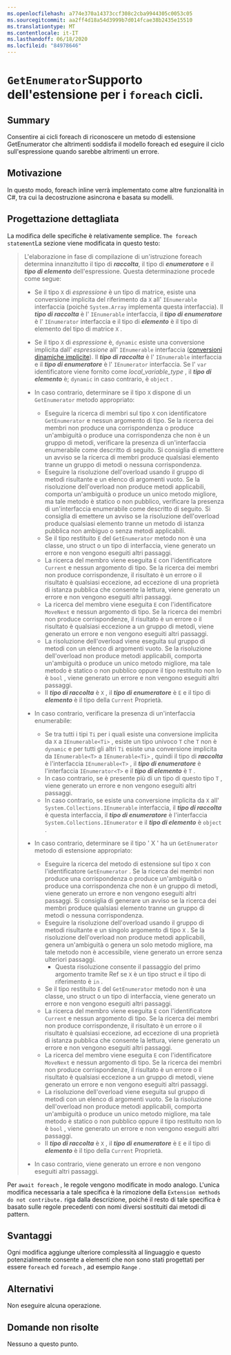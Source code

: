 ```yaml
---
ms.openlocfilehash: a774e370a14373ccf308c2cba9944305c0053c05
ms.sourcegitcommit: aa2ff4d18a54d3999b7d014fcae38b2435e15510
ms.translationtype: MT
ms.contentlocale: it-IT
ms.lasthandoff: 06/18/2020
ms.locfileid: "84978646"
---
```

# <a name="extension-getenumerator-support-for-foreach-loops"></a>`GetEnumerator`Supporto dell'estensione per i `foreach` cicli.

## <a name="summary"></a>Summary
[summary]: #summary

Consentire ai cicli foreach di riconoscere un metodo di estensione GetEnumerator che altrimenti soddisfa il modello foreach ed eseguire il ciclo sull'espressione quando sarebbe altrimenti un errore.

## <a name="motivation"></a>Motivazione
[motivation]: #motivation

In questo modo, foreach inline verrà implementato come altre funzionalità in C#, tra cui la decostruzione asincrona e basata su modelli.

## <a name="detailed-design"></a>Progettazione dettagliata
[design]: #detailed-design

La modifica delle specifiche è relativamente semplice. `The foreach statement`La sezione viene modificata in questo testo:

>L'elaborazione in fase di compilazione di un'istruzione foreach determina innanzitutto il tipo di ***raccolta***, il tipo di ***enumeratore*** e il ***tipo di elemento*** dell'espressione. Questa determinazione procede come segue:
>
>*  Se il tipo `X` di *espressione* è un tipo di matrice, esiste una conversione implicita del riferimento da `X` all' `IEnumerable` interfaccia (poiché `System.Array` implementa questa interfaccia). Il ***tipo di raccolta*** è l' `IEnumerable` interfaccia, il ***tipo di enumeratore*** è l' `IEnumerator` interfaccia e il tipo di ***elemento*** è il tipo di elemento del tipo di matrice `X` .
>*  Se il tipo `X` di *espressione* è, `dynamic` esiste una conversione implicita dall' *espressione* all' `IEnumerable` interfaccia ([conversioni dinamiche implicite](conversions.md#implicit-dynamic-conversions)). Il ***tipo di raccolta*** è l' `IEnumerable` interfaccia e il ***tipo di enumeratore*** è l' `IEnumerator` interfaccia. Se l' `var` identificatore viene fornito come *local_variable_type* , il ***tipo di elemento*** è; `dynamic` in caso contrario, è `object` .
>*  In caso contrario, determinare se il tipo `X` dispone di un `GetEnumerator` metodo appropriato:
>    * Eseguire la ricerca di membri sul tipo `X` con identificatore `GetEnumerator` e nessun argomento di tipo. Se la ricerca dei membri non produce una corrispondenza o produce un'ambiguità o produce una corrispondenza che non è un gruppo di metodi, verificare la presenza di un'interfaccia enumerabile come descritto di seguito. Si consiglia di emettere un avviso se la ricerca di membri produce qualsiasi elemento tranne un gruppo di metodi o nessuna corrispondenza.
>    * Eseguire la risoluzione dell'overload usando il gruppo di metodi risultante e un elenco di argomenti vuoto. Se la risoluzione dell'overload non produce metodi applicabili, comporta un'ambiguità o produce un unico metodo migliore, ma tale metodo è statico o non pubblico, verificare la presenza di un'interfaccia enumerabile come descritto di seguito. Si consiglia di emettere un avviso se la risoluzione dell'overload produce qualsiasi elemento tranne un metodo di istanza pubblica non ambiguo o senza metodi applicabili.
>    * Se il tipo restituito `E` del `GetEnumerator` metodo non è una classe, uno struct o un tipo di interfaccia, viene generato un errore e non vengono eseguiti altri passaggi.
>    * La ricerca del membro viene eseguita `E` con l'identificatore `Current` e nessun argomento di tipo. Se la ricerca dei membri non produce corrispondenze, il risultato è un errore o il risultato è qualsiasi eccezione, ad eccezione di una proprietà di istanza pubblica che consente la lettura, viene generato un errore e non vengono eseguiti altri passaggi.
>    * La ricerca del membro viene eseguita `E` con l'identificatore `MoveNext` e nessun argomento di tipo. Se la ricerca dei membri non produce corrispondenze, il risultato è un errore o il risultato è qualsiasi eccezione a un gruppo di metodi, viene generato un errore e non vengono eseguiti altri passaggi.
>    * La risoluzione dell'overload viene eseguita sul gruppo di metodi con un elenco di argomenti vuoto. Se la risoluzione dell'overload non produce metodi applicabili, comporta un'ambiguità o produce un unico metodo migliore, ma tale metodo è statico o non pubblico oppure il tipo restituito non lo è `bool` , viene generato un errore e non vengono eseguiti altri passaggi.
>    * Il ***tipo di raccolta*** è `X` , il ***tipo di enumeratore*** è `E` e il tipo di ***elemento*** è il tipo della `Current` Proprietà.
>
>*  In caso contrario, verificare la presenza di un'interfaccia enumerabile:
>    * Se tra tutti i tipi `Ti` per i quali esiste una conversione implicita da `X` a `IEnumerable<Ti>` , esiste un tipo univoco `T` che `T` non è `dynamic` e per tutti gli altri `Ti` esiste una conversione implicita da `IEnumerable<T>` a `IEnumerable<Ti>` , quindi il tipo di ***raccolta*** è l'interfaccia `IEnumerable<T>` , il ***tipo di enumeratore*** è l'interfaccia `IEnumerator<T>` e il ***tipo di elemento*** è `T` .
>    * In caso contrario, se è presente più di un tipo di questo tipo `T` , viene generato un errore e non vengono eseguiti altri passaggi.
>    * In caso contrario, se esiste una conversione implicita da `X` all' `System.Collections.IEnumerable` interfaccia, il ***tipo di raccolta*** è questa interfaccia, il ***tipo di enumeratore*** è l'interfaccia `System.Collections.IEnumerator` e il ***tipo di elemento*** è `object` .
>*  In caso contrario, determinare se il tipo ' X ' ha un `GetEnumerator` metodo di estensione appropriato:
>    * Eseguire la ricerca del metodo di estensione sul tipo `X` con l'identificatore `GetEnumerator` . Se la ricerca dei membri non produce una corrispondenza o produce un'ambiguità o produce una corrispondenza che non è un gruppo di metodi, viene generato un errore e non vengono eseguiti altri passaggi. Si consiglia di generare un avviso se la ricerca dei membri produce qualsiasi elemento tranne un gruppo di metodi o nessuna corrispondenza.
>    * Eseguire la risoluzione dell'overload usando il gruppo di metodi risultante e un singolo argomento di tipo `X` . Se la risoluzione dell'overload non produce metodi applicabili, genera un'ambiguità o genera un solo metodo migliore, ma tale metodo non è accessibile, viene generato un errore senza ulteriori passaggi.
>        * Questa risoluzione consente il passaggio del primo argomento tramite Ref se `X` è un tipo struct e il tipo di riferimento è `in` .
>    * Se il tipo restituito `E` del `GetEnumerator` metodo non è una classe, uno struct o un tipo di interfaccia, viene generato un errore e non vengono eseguiti altri passaggi.
>    * La ricerca del membro viene eseguita `E` con l'identificatore `Current` e nessun argomento di tipo. Se la ricerca dei membri non produce corrispondenze, il risultato è un errore o il risultato è qualsiasi eccezione, ad eccezione di una proprietà di istanza pubblica che consente la lettura, viene generato un errore e non vengono eseguiti altri passaggi.
>    * La ricerca del membro viene eseguita `E` con l'identificatore `MoveNext` e nessun argomento di tipo. Se la ricerca dei membri non produce corrispondenze, il risultato è un errore o il risultato è qualsiasi eccezione a un gruppo di metodi, viene generato un errore e non vengono eseguiti altri passaggi.
>    * La risoluzione dell'overload viene eseguita sul gruppo di metodi con un elenco di argomenti vuoto. Se la risoluzione dell'overload non produce metodi applicabili, comporta un'ambiguità o produce un unico metodo migliore, ma tale metodo è statico o non pubblico oppure il tipo restituito non lo è `bool` , viene generato un errore e non vengono eseguiti altri passaggi.
>    * Il ***tipo di raccolta*** è `X` , il ***tipo di enumeratore*** è `E` e il tipo di ***elemento*** è il tipo della `Current` Proprietà.
>*  In caso contrario, viene generato un errore e non vengono eseguiti altri passaggi.

Per `await foreach` , le regole vengono modificate in modo analogo. L'unica modifica necessaria a tale specifica è la rimozione della `Extension methods do not contribute.` riga dalla descrizione, poiché il resto di tale specifica è basato sulle regole precedenti con nomi diversi sostituiti dai metodi di pattern.

## <a name="drawbacks"></a>Svantaggi
[drawbacks]: #drawbacks

Ogni modifica aggiunge ulteriore complessità al linguaggio e questo potenzialmente consente a elementi che non sono stati progettati per essere `foreach` ed `foreach` , ad esempio `Range` .

## <a name="alternatives"></a>Alternativi
[alternatives]: #alternatives

Non eseguire alcuna operazione.

## <a name="unresolved-questions"></a>Domande non risolte
[unresolved]: #unresolved-questions

Nessuno a questo punto.
